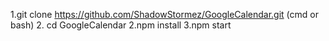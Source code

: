 1.git clone https://github.com/ShadowStormez/GoogleCalendar.git (cmd or bash)
2. cd GoogleCalendar
2.npm install
3.npm start
